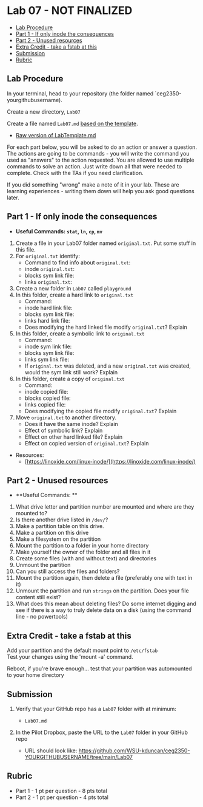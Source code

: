 # Lab 07 - NOT FINALIZED

- [Lab Procedure](#Lab-Procedure)
- [Part 1 - If only inode the consequences](#Part-1---If-only-inode-the-consequences)
- [Part 2 - Unused resources](#Part-2---Unused-resources)
- [Extra Credit - take a fstab at this](#Extra-Credit---take-a-fstab-at-this)
- [Submission](#Submission)
- [Rubric](#Rubric)

## Lab Procedure

In your terminal, head to your repository (the folder named `ceg2350-yourgithubusername).

Create a new directory, `Lab07`

Create a file named `Lab07.md` [based on the template](LabTemplate.md).
   - [Raw version of LabTemplate.md](https://raw.githubusercontent.com/pattonsgirl/Fall2021-CEG2350/main/Labs/Lab07/LabTemplate.md)

For each part below, you will be asked to do an action or answer a question.  The actions are going to be commands - you will write the command you used as "answers" to the action requested.  You are allowed to use multiple commands to solve an action.  Just write down all that were needed to complete.  Check with the TAs if you need clarification.

If you did something "wrong" make a note of it in your lab. These are learning experiences - writing them down will help you ask good questions later. 

## Part 1 - If only inode the consequences
- **Useful Commands: `stat`, `ln`, `cp`, `mv`**

1. Create a file in your Lab07 folder named `original.txt`.  Put some stuff in this file.
2. For `original.txt` identify:
   - Command to find info about `original.txt`: 
   - inode `original.txt`:
   - blocks sym link file:
   - links `original.txt`:
3. Create a new folder in `Lab07` called `playground`
4. In this folder, create a hard link to `original.txt` 
   - Command:
   - inode hard link file: 
   - blocks sym link file:
   - links hard link file: 
   - Does modifying the hard linked file modify `original.txt`?  Explain
5. In this folder, create a symbolic link to `original.txt`
   - Command:
   - inode sym link file: 
   - blocks sym link file: 
   - links sym link file: 
   - If `original.txt` was deleted, and a new `original.txt` was created, would the sym link still work?  Explain
6. In this folder, create a copy of `original.txt`
   - Command:
   - inode copied file: 
   - blocks copied file: 
   - links copied file: 
   - Does modifying the copied file modify `original.txt`? Explain
7. Move `original.txt` to another directory.
   - Does it have the same inode?  Explain
   - Effect of symbolic link?  Explain
   - Effect on other hard linked file?  Explain
   - Effect on copied version of `original.txt`?  Explain

- Resources:
   - [https://linoxide.com/linux-inode/](https://linoxide.com/linux-inode/)

## Part 2 - Unused resources
- **Useful Commands: **

1. What drive letter and partition number are mounted and where are they mounted to?
2. Is there another drive listed in `/dev/`?
3. Make a partition table on this drive.
4. Make a partition on this drive
5. Make a filesystem on the partition
6. Mount the partition to a folder in your home directory
7. Make yourself the owner of the folder and all files in it
8. Create some files (with and without text) and directories
9. Unmount the partition
10. Can you still access the files and folders?
11. Mount the partition again, then delete a file (preferably one with text in it)
12. Unmount the partition and run `strings` on the partition.  Does your file content still exist?
13.  What does this mean about deleting files?  Do some internet digging and see if there is a way to truly delete data on a disk (using the command line - no powertools)

## Extra Credit - take a fstab at this

Add your partition and the default mount point to `/etc/fstab`  
Test your changes using the 'mount -a' command.

Reboot, if you're brave enough... test that your partition was automounted to your home directory

## Submission

1. Verify that your GitHub repo has a `Lab07` folder with at minimum:
   - `Lab07.md`

2. In the Pilot Dropbox, paste the URL to the `Lab07` folder in your GitHub repo
    - URL should look like: https://github.com/WSU-kduncan/ceg2350-YOURGITHUBUSERNAME/tree/main/Lab07

## Rubric

- Part 1 - 1 pt per question - 8 pts total
- Part 2 - 1 pt per question - 4 pts total


